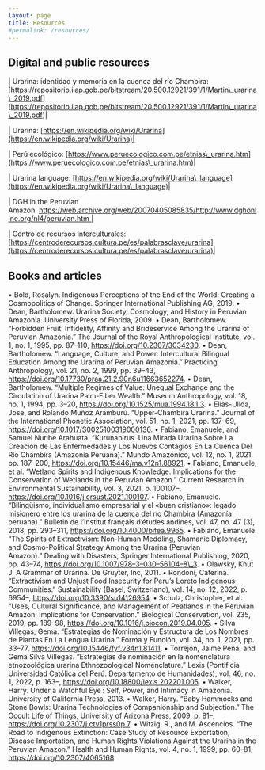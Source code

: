 ```yaml
---
layout: page
title: Resources
#permalink: /resources/
---
```


## Digital and public resources 
 | Urarina: identidad y memoria en la cuenca del río Chambira: [https://repositorio.iiap.gob.pe/bitstream/20.500.12921/391/1/Martin\_urarina\_2019.pdf]
(https://repositorio.iiap.gob.pe/bitstream/20.500.12921/391/1/Martin\_urarina\_2019.pdf)|

| Urarina: [https://en.wikipedia.org/wiki/Urarina](https://en.wikipedia.org/wiki/Urarina)| 

| Perú ecológico: [https://www.peruecologico.com.pe/etnias\_urarina.htm](https://www.peruecologico.com.pe/etnias\_urarina.htm)| 

| Urarina language: [https://en.wikipedia.org/wiki/Urarina\_language](https://en.wikipedia.org/wiki/Urarina\_language)|     

| DGH in the Peruvian Amazon: https://web.archive.org/web/20070405085835/http://www.dghonline.org/nl4/peruvian.htm |

| Centro de recursos interculturales:[https://centroderecursos.cultura.pe/es/palabrasclave/urarina](https://centroderecursos.cultura.pe/es/palabrasclave/urarina)| 


## Books and articles 

• Bold, Rosalyn. Indigenous Perceptions of the End of the World: Creating a Cosmopolitics of Change. Springer International Publishing AG, 2019. • Dean, Bartholomew. Urarina Society, Cosmology, and History in Peruvian Amazonia. University Press of Florida, 2009. • Dean, Bartholomew. “Forbidden Fruit: Infidelity, Affinity and Brideservice Among the Urarina of Peruvian Amazonia.” The Journal of the Royal Anthropological Institute, vol. 1, no. 1, 1995, pp. 87–110, https://doi.org/10.2307/3034230. • Dean, Bartholomew. “Language, Culture, and Power: Intercultural Bilingual Education Among the Urarina of Peruvian Amazonia.” Practicing Anthropology, vol. 21, no. 2, 1999, pp. 39–43, https://doi.org/10.17730/praa.21.2.90n6u11663652274. • Dean, Bartholomew. “Multiple Regimes of Value: Unequal Exchange and the Circulation of Urarina Palm-Fiber Wealth.” Museum Anthropology, vol. 18, no. 1, 1994, pp. 3–20, https://doi.org/10.1525/mua.1994.18.1.3. • Elias-Ulloa, Jose, and Rolando Muñoz Aramburú. “Upper-Chambira Urarina.” Journal of the International Phonetic Association, vol. 51, no. 1, 2021, pp. 137–69, https://doi.org/10.1017/S0025100319000136. • Fabiano, Emanuele, and Samuel Nuribe Arahuata. “Kurunabirus. Una Mirada Urarina Sobre La Creación de Las Enfermedades y Los Nuevos Contagios En La Cuenca Del Río Chambira (Amazonía Peruana).” Mundo Amazónico, vol. 12, no. 1, 2021, pp. 187–200, https://doi.org/10.15446/ma.v12n1.88921. • Fabiano, Emanuele, et al. “Wetland Spirits and Indigenous Knowledge: Implications for the Conservation of Wetlands in the Peruvian Amazon.” Current Research in Environmental Sustainability, vol. 3, 2021, p. 100107–, https://doi.org/10.1016/j.crsust.2021.100107. • Fabiano, Emanuele. “Bilingüismo, individualismo empresarial y el «buen cristiano»: legado misionero entre los urarina de la cuenca del río Chambira (Amazonía peruana).” Bulletin de l’Institut français d’études andines, vol. 47, no. 47 (3), 2018, pp. 293–311, https://doi.org/10.4000/bifea.9965. • Fabiano, Emanuele. “The Spirits of Extractivism: Non-Human Meddling, Shamanic Diplomacy, and Cosmo-Political Strategy Among the Urarina (Peruvian Amazon).” Dealing with Disasters, Springer International Publishing, 2020, pp. 43–74, https://doi.org/10.1007/978–3–030–56104–8\_3. • Olawsky, Knut J. A Grammar of Urarina. De Gruyter, Inc, 2011. • Rondoni, Caterina. “Extractivism and Unjust Food Insecurity for Peru’s Loreto Indigenous Communities.” Sustainability (Basel, Switzerland), vol. 14, no. 12, 2022, p. 6954–, https://doi.org/10.3390/su14126954. • Schulz, Christopher, et al. “Uses, Cultural Significance, and Management of Peatlands in the Peruvian Amazon: Implications for Conservation.” Biological Conservation, vol. 235, 2019, pp. 189–98, https://doi.org/10.1016/j.biocon.2019.04.005. • Silva Villegas, Gema. “Estrategias de Nominación y Estructura de Los Nombres de Plantas En La Lengua Urarina.” Forma y Función, vol. 34, no. 1, 2021, pp. 33–77, https://doi.org/10.15446/fyf.v34n1.81411. • Torrejón, Jaime Peña, and Gema Silva Villegas. “Estrategias de nominación en la nomenclatura etnozoológica urarina Ethnozoological Nomenclature.” Lexis (Pontificia Universidad Católica del Perú. Departamento de Humanidades), vol. 46, no. 1, 2022, p. 163–, https://doi.org/10.18800/lexis.202201.005. • Walker, Harry. Under a Watchful Eye : Self, Power, and Intimacy in Amazonia. University of California Press, 2013. • Walker, Harry. “Baby Hammocks and Stone Bowls: Urarina Technologies of Companionship and Subjection.” The Occult Life of Things, University of Arizona Press, 2009, p. 81–, https://doi.org/10.2307/j.ctv1prss0p.7. • Witzig, R., and M. Ascencios. “The Road to Indigenous Extinction: Case Study of Resource Exportation, Disease Importation, and Human Rights Violations Against the Urarina in the Peruvian Amazon.” Health and Human Rights, vol. 4, no. 1, 1999, pp. 60–81, https://doi.org/10.2307/4065168.
